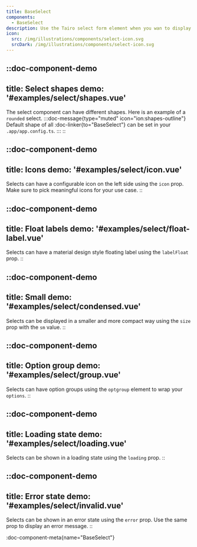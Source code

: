 ```yaml
---
title: BaseSelect
components: 
  - BaseSelect
description: Use the Tairo select form element when you wan to display a mobile friendly selection box. Explore the available customization options.
icon:
  src: /img/illustrations/components/select-icon.svg
  srcDark: /img/illustrations/components/select-icon.svg
---
```



::doc-component-demo
---
title: Select shapes
demo: '#examples/select/shapes.vue'
---
The select component can have different shapes. Here is an example of a `rounded` select.
:::doc-message{type="muted" icon="ion:shapes-outline"}
Default shape of all :doc-linker{to="BaseSelect"} can be set in your `.app/app.config.ts`.
:::
::


::doc-component-demo
---
title: Icons
demo: '#examples/select/icon.vue'
---
Selects can have a configurable icon on the left side using the `icon` prop. Make sure to pick meaningful icons for your use case.
::


::doc-component-demo
---
title: Float labels
demo: '#examples/select/float-label.vue'
---
Selects can have a material design style floating label using the `labelFloat` prop.
::

::doc-component-demo
---
title: Small
demo: '#examples/select/condensed.vue'
---
Selects can be displayed in a smaller and more compact way using the `size` prop with the `sm` value.
::

::doc-component-demo
---
title: Option group
demo: '#examples/select/group.vue'
---
Selects can have option groups using the `optgroup` element to wrap your `options`.
::

::doc-component-demo
---
title: Loading state
demo: '#examples/select/loading.vue'
---
Selects can be shown in a loading state using the `loading` prop.
::



::doc-component-demo
---
title: Error state
demo: '#examples/select/invalid.vue'
---
Selects can be shown in an error state using the `error` prop. Use the same prop to display an error message.
::


:doc-component-meta{name="BaseSelect"}